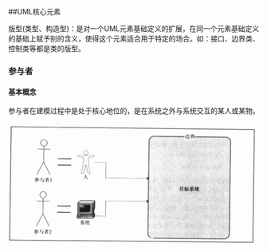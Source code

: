 ##UML核心元素

版型(类型、构造型)：是对一个UML元素基础定义的扩展，在同一个元素基础定义的基础上赋予别的含义，使得这个元素适合用于特定的场合。如：接口、边界类、控制类等都是类的版型。



### 参与者

#### 基本概念

参与者在建模过程中是处于核心地位的，是在系统之外与系统交互的某人或某物。

![](../images/uml/4.png)

